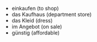 - einkaufen (to shop)
- das Kaufhaus (department store)
- das Kleid (dress)
- im Angebot (on sale)
- günstig (affordable)